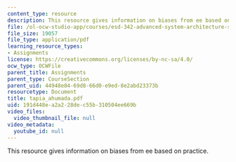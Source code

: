 ```yaml
---
content_type: resource
description: This resource gives information on biases from ee based on practice.
file: /ol-ocw-studio-app/courses/esd-342-advanced-system-architecture-spring-2006/191d448ea2a228dec55b310504ee669b_tapia_ahumada.pdf
file_size: 19057
file_type: application/pdf
learning_resource_types:
- Assignments
license: https://creativecommons.org/licenses/by-nc-sa/4.0/
ocw_type: OCWFile
parent_title: Assignments
parent_type: CourseSection
parent_uid: 44948e84-69d8-66d0-e9ed-8e2abd23373b
resourcetype: Document
title: tapia_ahumada.pdf
uid: 191d448e-a2a2-28de-c55b-310504ee669b
video_files:
  video_thumbnail_file: null
video_metadata:
  youtube_id: null
---
```

This resource gives information on biases from ee based on practice.